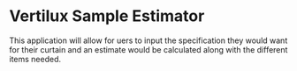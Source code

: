# Vertilux Sample Estimator

This application will allow for uers to input the specification they would want for their curtain and an estimate would be calculated along with the different items needed.
